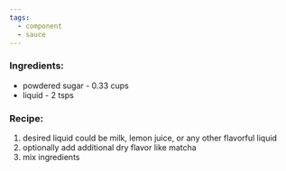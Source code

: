 ```yaml
---
tags:
  - component
  - sauce
---
```

### Ingredients:
- powdered sugar - 0.33 cups
- liquid - 2 tsps

### Recipe:
1. desired liquid could be milk, lemon juice, or any other flavorful liquid
2. optionally add additional dry flavor like matcha
3. mix ingredients